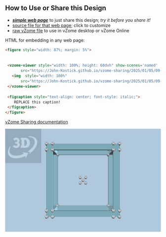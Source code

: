 
## How to Use or Share this Design

 - [***simple web page***](<https://John-Kostick.github.io/vzome-sharing/2025/01/05/09-25-27-Tubular-Zonohedra-Constructions/>) to just share this design; *try it before you share it!*
 - [source file for that web page](<https://github.com/John-Kostick/vzome-sharing/edit/main/2025/01/05/09-25-27-Tubular-Zonohedra-Constructions/index.md>); click to customize
 - [raw vZome file](<https://raw.githubusercontent.com/John-Kostick/vzome-sharing/main/2025/01/05/09-25-27-Tubular-Zonohedra-Constructions/Tubular-Zonohedra-Constructions.vZome>) to use in vZome desktop or vZome Online
 
 HTML for embedding in any web page:
 ```html
<figure style="width: 87%; margin: 5%">
  
  
  <vzome-viewer style="width: 100%; height: 60dvh" show-scenes='named'
        src="https://John-Kostick.github.io/vzome-sharing/2025/01/05/09-25-27-Tubular-Zonohedra-Constructions/Tubular-Zonohedra-Constructions.vZome" >
    <img  style="width: 100%"
        src="https://John-Kostick.github.io/vzome-sharing/2025/01/05/09-25-27-Tubular-Zonohedra-Constructions/Tubular-Zonohedra-Constructions.png" >
  </vzome-viewer>

  <figcaption style="text-align: center; font-style: italic;">
     REPLACE this caption!
  </figcaption>
</figure>

 ```

[vZome Sharing documentation](https://vzome.github.io/vzome/sharing.html#how-it-works)

![Image](<Tubular-Zonohedra-Constructions.png>)

